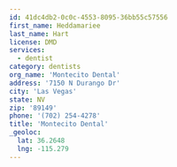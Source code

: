 ```yaml
---
id: 41dc4db2-0c0c-4553-8095-36bb55c57556
first_name: Heddamariee
last_name: Hart
license: DMD
services:
  - dentist
category: dentists
org_name: 'Montecito Dental'
address: '7150 N Durango Dr'
city: 'Las Vegas'
state: NV
zip: '89149'
phone: '(702) 254-4278'
title: 'Montecito Dental'
_geoloc:
  lat: 36.2648
  lng: -115.279
---
```

